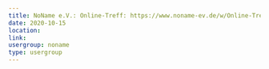 ```yaml
---
title: NoName e.V.: Online-Treff: https://www.noname-ev.de/w/Online-Treff
date: 2020-10-15
location: 
link: 
usergroup: noname
type: usergroup
---
```

